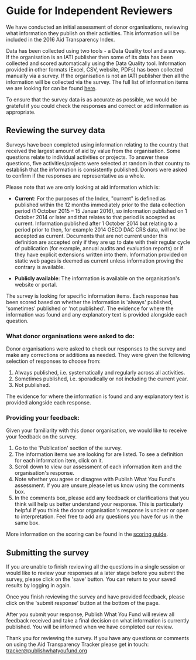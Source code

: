 # Guide for Independent Reviewers

We have conducted an initial assessment of donor organisations, reviewing what information they publish on their activities. This information will be included in the 2016 Aid Transparency Index.

Data has been collected using two tools - a Data Quality tool and a survey. If the organisation is an IATI publisher then some of its data has been collected and scored automatically using the Data Quality tool. Information provided in other formats (Excel, CSV, website, PDFs) has been collected manually via a survey. If the organisation is not an IATI publisher then all the information will be collected via the survey. The full list of information items we are looking for can be found [here](http://www.publishwhatyoufund.org/wp-content/uploads/2017/08/2018-Aid-Transparency-Index-technical-paper_updated-170815.pdf).

To ensure that the survey data is as accurate as possible, we would be grateful if you could check the responses and correct or add information as appropriate.


## Reviewing the survey data

Surveys have been completed using information relating to the country that received the largest amount of aid by value from the organisation. Some questions relate to individual activities or projects. To answer these questions, five activities/projects were selected at random in that country to establish that the information is consistently published. Donors were asked to confirm if the responses are representative as a whole.


Please note that we are only looking at aid information which is:

* **Current**: For the purposes of the Index, "current" is defined as
published within the 12 months immediately prior to the data
collection period (1 October 2015 &ndash; 15 Januar 2016), so information
published on 1 October 2014 or later and that relates to that period is
accepted as current. Information published after 1 October 2014 but
relating to a period prior to then, for example 2014 OECD DAC CRS data,
will not be accepted as current. Documents that are not current under this
definition are accepted only if they are up to date with their regular
cycle of publication (for example, annual audits and evaluation reports)
or if they have explicit extensions written into them. Information provided
on static web pages is deemed as current unless information proving
the contrary is available.

* **Publicly available**: The information is available on the organisation's website or portal.

The survey is looking for specific information items. Each response
has been scored based on whether the information is 'always'
published, 'sometimes' published or 'not published'. The evidence for
where the information was found and any explanatory text is provided
alongside each question.


### What donor organisations were asked to do:

Donor organisations were asked to check our responses to the survey and make any corrections or additions as needed. They were given the following selection of responses to choose from:

1. Always published, i.e. systematically and regularly across all activities.
2. Sometimes published, i.e. sporadically or not including the current year.
3. Not published.

The evidence for where the information is found and any explanatory text is provided alongside each response.


### Providing your feedback:

Given your familiarity with this donor organisation, we would like to receive your feedback on the survey.

1. Go to the 'Publication' section of the survey.
1. The information items we are looking for are listed. To see a definition for each information item, click on it.
1. Scroll down to view our assessment of each information item and the organisation's response.
1. Note whether you agree or disagree with Publish What You Fund's assessment. If you are unsure,please let us know using the comments box.
1. In the comments box, please add any feedback or clarifications that you think will help us better understand your response. This is particularly helpful if you think the donor organisation's response is unclear or open to interpretation. Feel free to add any questions you have for us in the same box.

More information on the scoring can be found in the [scoring guide](http://www.publishwhatyoufund.org/index/2016-aid-transparency-index/).


## Submitting the survey

If you are unable to finish reviewing all the questions in a single session or would like to review your responses at a later stage before you submit the survey, please click on the 'save' button. You can return to your saved results by logging in again.

Once you finish reviewing the survey and have provided feedback, please click on the 'submit response' button at the bottom of the page.

After you submit your response, Publish What You Fund will review all feedback received and take a final decision on what information is currently published. You will be informed when we have completed our review.

Thank you for reviewing the survey. If you have any questions or comments on using the Aid Transparency Tracker please get in touch: tracker@publishwhatyoufund.org
